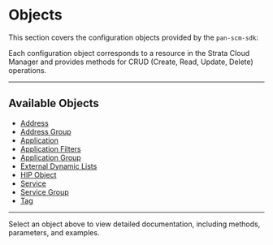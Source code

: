 # Objects

This section covers the configuration objects provided by the `pan-scm-sdk`:

Each configuration object corresponds to a resource in the Strata Cloud Manager and provides methods for CRUD (Create,
Read, Update, Delete) operations.

---

## Available Objects

- [Address](address.md)
- [Address Group](address_group.md)
- [Application](application.md)
- [Application Filters](application_filters.md)
- [Application Group](application_group.md)
- [External Dynamic Lists](external_dynamic_lists.md)
- [HIP Object](hip_object.md)
- [Service](service.md)
- [Service Group](service_group.md)
- [Tag](tag.md)

---

Select an object above to view detailed documentation, including methods, parameters, and examples.
